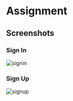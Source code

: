 # Assignment
## Screenshots
### Sign In
![signin](https://user-images.githubusercontent.com/72306130/125099122-5144ba00-e0f5-11eb-9514-b9ace3f7a48b.jpg)

### Sign Up
![signup](https://user-images.githubusercontent.com/72306130/125099498-b39dba80-e0f5-11eb-85c4-b2c1265e1e51.jpg)
